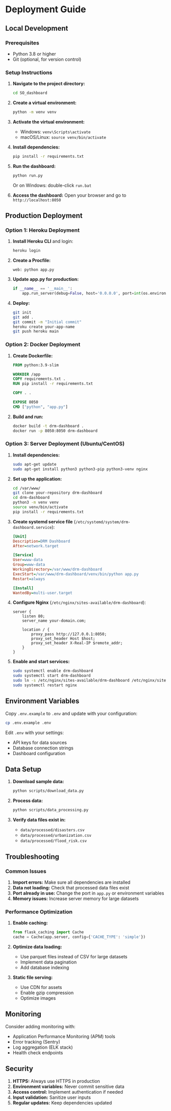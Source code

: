 # Deployment Guide

## Local Development

### Prerequisites
- Python 3.8 or higher
- Git (optional, for version control)

### Setup Instructions

1. **Navigate to the project directory:**
   ```bash
   cd SO_dashboard
   ```

2. **Create a virtual environment:**
   ```bash
   python -m venv venv
   ```

3. **Activate the virtual environment:**
   - Windows: `venv\Scripts\activate`
   - macOS/Linux: `source venv/bin/activate`

4. **Install dependencies:**
   ```bash
   pip install -r requirements.txt
   ```

5. **Run the dashboard:**
   ```bash
   python run.py
   ```
   Or on Windows: double-click `run.bat`

6. **Access the dashboard:**
   Open your browser and go to `http://localhost:8050`

## Production Deployment

### Option 1: Heroku Deployment

1. **Install Heroku CLI** and login:
   ```bash
   heroku login
   ```

2. **Create a Procfile:**
   ```
   web: python app.py
   ```

3. **Update app.py for production:**
   ```python
   if __name__ == '__main__':
       app.run_server(debug=False, host='0.0.0.0', port=int(os.environ.get('PORT', 8050)))
   ```

4. **Deploy:**
   ```bash
   git init
   git add .
   git commit -m "Initial commit"
   heroku create your-app-name
   git push heroku main
   ```

### Option 2: Docker Deployment

1. **Create Dockerfile:**
   ```dockerfile
   FROM python:3.9-slim
   
   WORKDIR /app
   COPY requirements.txt .
   RUN pip install -r requirements.txt
   
   COPY . .
   
   EXPOSE 8050
   CMD ["python", "app.py"]
   ```

2. **Build and run:**
   ```bash
   docker build -t drm-dashboard .
   docker run -p 8050:8050 drm-dashboard
   ```

### Option 3: Server Deployment (Ubuntu/CentOS)

1. **Install dependencies:**
   ```bash
   sudo apt-get update
   sudo apt-get install python3 python3-pip python3-venv nginx
   ```

2. **Set up the application:**
   ```bash
   cd /var/www/
   git clone your-repository drm-dashboard
   cd drm-dashboard
   python3 -m venv venv
   source venv/bin/activate
   pip install -r requirements.txt
   ```

3. **Create systemd service file** (`/etc/systemd/system/drm-dashboard.service`):
   ```ini
   [Unit]
   Description=DRM Dashboard
   After=network.target
   
   [Service]
   User=www-data
   Group=www-data
   WorkingDirectory=/var/www/drm-dashboard
   ExecStart=/var/www/drm-dashboard/venv/bin/python app.py
   Restart=always
   
   [Install]
   WantedBy=multi-user.target
   ```

4. **Configure Nginx** (`/etc/nginx/sites-available/drm-dashboard`):
   ```nginx
   server {
       listen 80;
       server_name your-domain.com;
       
       location / {
           proxy_pass http://127.0.0.1:8050;
           proxy_set_header Host $host;
           proxy_set_header X-Real-IP $remote_addr;
       }
   }
   ```

5. **Enable and start services:**
   ```bash
   sudo systemctl enable drm-dashboard
   sudo systemctl start drm-dashboard
   sudo ln -s /etc/nginx/sites-available/drm-dashboard /etc/nginx/sites-enabled/
   sudo systemctl restart nginx
   ```

## Environment Variables

Copy `.env.example` to `.env` and update with your configuration:

```bash
cp .env.example .env
```

Edit `.env` with your settings:
- API keys for data sources
- Database connection strings
- Dashboard configuration

## Data Setup

1. **Download sample data:**
   ```bash
   python scripts/download_data.py
   ```

2. **Process data:**
   ```bash
   python scripts/data_processing.py
   ```

3. **Verify data files exist in:**
   - `data/processed/disasters.csv`
   - `data/processed/urbanization.csv`
   - `data/processed/flood_risk.csv`

## Troubleshooting

### Common Issues

1. **Import errors:** Make sure all dependencies are installed
2. **Data not loading:** Check that processed data files exist
3. **Port already in use:** Change the port in `app.py` or environment variables
4. **Memory issues:** Increase server memory for large datasets

### Performance Optimization

1. **Enable caching:**
   ```python
   from flask_caching import Cache
   cache = Cache(app.server, config={'CACHE_TYPE': 'simple'})
   ```

2. **Optimize data loading:**
   - Use parquet files instead of CSV for large datasets
   - Implement data pagination
   - Add database indexing

3. **Static file serving:**
   - Use CDN for assets
   - Enable gzip compression
   - Optimize images

## Monitoring

Consider adding monitoring with:
- Application Performance Monitoring (APM) tools
- Error tracking (Sentry)
- Log aggregation (ELK stack)
- Health check endpoints

## Security

1. **HTTPS:** Always use HTTPS in production
2. **Environment variables:** Never commit sensitive data
3. **Access control:** Implement authentication if needed
4. **Input validation:** Sanitize user inputs
5. **Regular updates:** Keep dependencies updated